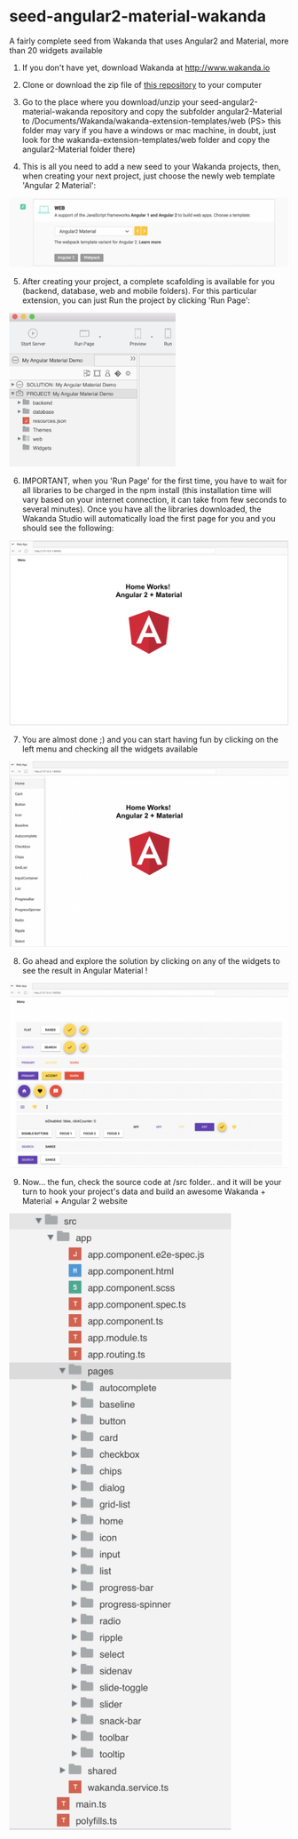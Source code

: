 # seed-angular2-material-wakanda
A fairly complete seed from Wakanda that uses Angular2 and Material, more than 20 widgets available

1. If you don't have yet, download Wakanda at http://www.wakanda.io

2. Clone or download the zip file of [this repository](https://github.com/rmello4d/seed-angular2-material-wakanda/archive/master.zip) to your computer 

3. Go to the place where you download/unzip your seed-angular2-material-wakanda repository and copy the subfolder angular2-Material to /Documents/Wakanda/wakanda-extension-templates/web (PS> this folder may vary if you have a windows or mac machine, in doubt,  just look for the wakanda-extension-templates/web folder and  copy the angular2-Material folder there)

4. This is all you need to add a new seed to your Wakanda projects, then, when creating your next project, just choose the newly web template 'Angular 2 Material':
<img src="https://github.com/rmello4d/seed-angular2-material-wakanda/blob/master/img/img1.png" alt="alt text">

5. After creating your project, a complete scafolding is available for you (backend, database, web and mobile folders). For this particular extension, you can just Run the project by clicking 'Run Page':
<img src="https://github.com/rmello4d/seed-angular2-material-wakanda/blob/master/img/img2.png" alt="alt text" width="300">

6. IMPORTANT, when you 'Run Page' for the first time, you have to wait for all libraries to be charged in the npm install (this installation time will vary based on your internet connection, it can take from few seconds to several minutes). Once you have all the libraries downloaded, the Wakanda Studio will automatically load the first page for you and you should see the following: 
<img src="https://github.com/rmello4d/seed-angular2-material-wakanda/blob/master/img/img4.png" alt="alt text" width="700">

7. You are almost done ;) and you can start having fun by clicking on the left menu and checking all the widgets available  
<img src="https://github.com/rmello4d/seed-angular2-material-wakanda/blob/master/img/img5.png" alt="alt text" width="700">

8. Go ahead and explore the solution by clicking on any of the widgets to see the result in Angular Material !
<img src="https://github.com/rmello4d/seed-angular2-material-wakanda/blob/master/img/img6.png" alt="alt text" width="700">

9. Now... the fun, check the source code at /src folder.. and it will be your turn to hook your project's data and build an awesome Wakanda + Material + Angular 2 website 

<img src="https://github.com/rmello4d/seed-angular2-material-wakanda/blob/master/img/img3.png" alt="alt text" width="400">
